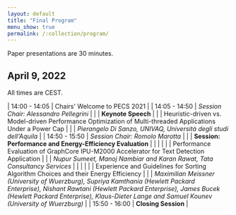 ```yaml
---
layout: default
title: "Final Program"
menu_show: true
permalink: /:collection/program/
---
```



Paper presentations are 30 minutes.

## April 9, 2022

All times are CEST.

| 14:00 - 14:05 | Chairs' Welcome to PECS 2021 |
| 14:05 - 14:50 | *Session Chair: Alessandro Pellegrini* |
| | **Keynote Speech** |
| | Heuristic-driven vs. Model-driven Performance Optimization of Multi-threaded Applications Under a Power Cap |
| | *Pierangelo Di Sanzo, UNIVAQ, Università degli studi dell'Aquila* |
| 14:50 - 15:50 | *Session Chair: Romolo Marotta* |
| | **Session: Performance and Energy-Efficiency Evaluation** |
| | |
| | Performance Evaluation of GraphCore IPU-M2000 Accelerator for Text Detection Application |
| | *Nupur Sumeet, Manoj Nambiar and Karan Rawat, Tata Consultancy Services* |
| | |
| | Experience and Guidelines for Sorting Algorithm Choices and their Energy Efficiency |
| | *Maximilian Meissner (University of Wuerzburg), Supriya Kamthania (Hewlett Packard Enterprise), Nishant Rawtani (Hewlett Packard Enterprise), James Bucek (Hewlett Packard Enterprise), Klaus-Dieter Lange and Samuel Kounev (University of Wuerzburg)* |
| 15:50 - 16:00 | **Closing Session** |

